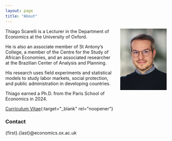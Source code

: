 ```yaml
---
layout: page
title: "About"
---
```


<img
src="/assets/images/thiago_scarelli.jpg"
alt="Thiago Scarelli."
style="float: right;
	padding-left: 22px;
    padding-bottom: 22px;
    width: 145px;">

Thiago Scarelli is a Lecturer in the Department of Economics at the University of Oxford. 

He is also an associate member of St Antony’s College, a member of the Centre for the Study of African Economies, and an associated researcher at the Brazilian Center of Analysis and Planning. 

His research uses field experiments and statistical models to study labor markets, social protection, and public administration in developing countries. 

Thiago earned a Ph.D. from the Paris School of Economics in 2024.

[Curriculum Vitae](https://thiagoscarelli.github.io/assets/pdfs/Thiago_Scarelli_CV.pdf){:target="_blank" rel="noopener"}

### Contact

{first}.{last}@economics.ox.ac.uk

